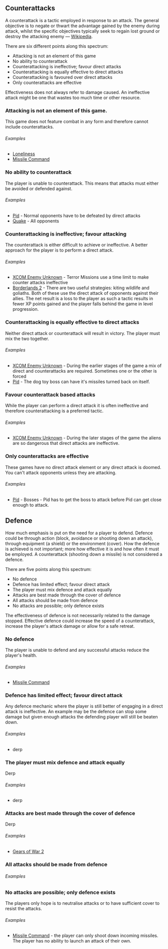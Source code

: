 ## Counterattacks
A counterattack is a tactic employed in response to an attack. The general objective is to negate or thwart the advantage gained by the enemy during attack, whilst the specific objectives typically seek to regain lost ground or destroy the attacking enemy &mdash; [Wikipedia](http://en.wikipedia.org/wiki/Counterattack).

There are six different points along this spectrum:

- Attacking is not an element of this game
- No ability to counterattack
- Counterattacking is ineffective; favour direct attacks
- Counterattacking is equally effective to direct attacks
- Counterattacking is favoured over direct attacks
- Only counterattacks are effective

Effectiveness does not always refer to damage caused. An ineffective attack might be one that wastes too much time or other resource.

### Attacking is not an element of this game.
This game does not feature combat in any form and therefore cannot include counterattacks.

###### Examples
- [Loneliness](/games/loneliness)
- [Missile Command](/games/missile-command)

### No ability to counterattack
The player is unable to counterattack. This means that attacks must either be avoided or defended against.

###### Examples
- [Pid](/games/pid) - Normal opponents have to be defeated by direct attacks
- [Quake](/games/quake) - All opponents

### Counterattacking is ineffective; favour attacking
The counterattack is either difficult to achieve or ineffective. A better approach for the player is to perform a direct attack.

###### Examples
- [XCOM Enemy Unknown](/games/xcom-enemy-unknown) - Terror Missions use a time limit to make counter attacks ineffective
- [Borderlands 2](/games/borderlands-2) - There are two useful strategies: kiting wildlife and goliaths. Both of these use the direct attack of opponents against their allies. The net result is a loss to the player as such a tactic results in fewer XP points gained and the player falls behind the game in level progression.

### Counterattacking is equally effective to direct attacks
Neither direct attack or counterattack will result in victory. The player must mix the two together.

###### Examples
- [XCOM Enemy Unknown](/games/xcom-enemy-unknown) - During the earlier stages of the game a mix of direct and counterattacks are required. Sometimes one or the other is forced
- [Pid](/games/pid) - The dog toy boss can have it's missiles turned back on itself.

### Favour counterattack based attacks
While the player can perform a direct attack it is often ineffective and therefore counterattacking is a preferred tactic.

###### Examples
- [XCOM Enemy Unknown](/games/xcom-enemy-unknown) - During the later stages of the game the aliens are so dangerous that direct attacks are ineffective.

### Only counterattacks are effective
These games have no direct attack element or any direct attack is doomed. You can't attack opponents unless they are attacking.

###### Examples
- [Pid](/games/pid) - Bosses - Pid has to get the boss to attack before Pid can get close enough to attack.

## Defence
How much emphasis is put on the need for a player to defend. Defence could be through action (block, avoidance or shooting down an attack), through equipment (a shield) or the environment (cover). How the defence is achieved is not important; more how effective it is and how often it must be employed. A counterattack (shooting down a missile) is not considered a defence.

There are five points along this spectrum:

- No defence
- Defence has limited effect; favour direct attack
- The player must mix defence and attack equally
- Attacks are best made through the cover of defence
- All attacks should be made from defence
- No attacks are possible; only defence exists

The effectiveness of defence is not necessarily related to the damage stopped. Effective defence could increase the speed of a counterattack, increase the player's attack damage or allow for a safe retreat.

### No defence
The player is unable to defend and any successful attacks reduce the player's health.

###### Examples
- [Missile Command](/games/missile-command)

### Defence has limited effect; favour direct attack
Any defence mechanic where the player is still better of engaging in a direct attack is ineffective. An example may be the defence can stop some damage but given enough attacks the defending player will still be beaten down.  

###### Examples
- derp

### The player must mix defence and attack equally
Derp
###### Examples
- derp

### Attacks are best made through the cover of defence
Derp
###### Examples
- [Gears of War 2](/games/gears-of-war-2)

### All attacks should be made from defence

###### Examples

### No attacks are possible; only defence exists
The players only hope is to neutralise attacks or to have sufficient cover to resist the attacks.

###### Examples
- [Missile Command](/games/missile-command) - the player can only shoot down incoming missiles. The player has no ability to launch an attack of their own.